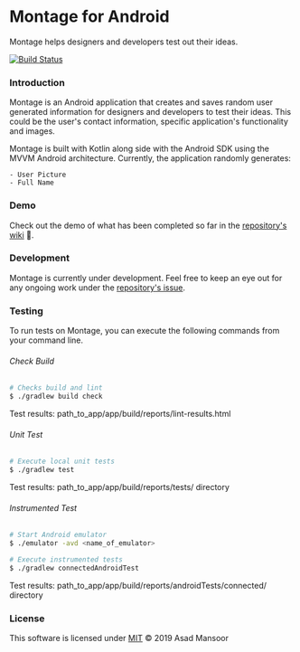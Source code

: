 # Montage for Android
Montage helps designers and developers test out their ideas.

[![Build Status](https://travis-ci.com/asadmansr/montage-android.svg?branch=master)](https://travis-ci.com/asadmansr/montage-android)

### Introduction
Montage is an Android application that creates and saves random user generated information for designers and developers to test their ideas. This could be the user's contact information, specific application's functionality and images.

Montage is built with Kotlin along side with the Android SDK using the MVVM Android architecture. Currently, the application randomly generates:

```
- User Picture
- Full Name
```

### Demo
Check out the demo of what has been completed so far in the [repository's wiki](https://github.com/asadmansr/montage-android/wiki/Demo) :rocket:.

### Development
Montage is currently under development. Feel free to keep an eye out for any ongoing work under the [repository's issue](https://github.com/asadmansr/montage-android/issues).

### Testing
To run tests on Montage, you can execute the following commands from your command line.

###### Check Build
```bash
# Checks build and lint
$ ./gradlew build check
```
Test results: path_to_app/app/build/reports/lint-results.html

###### Unit Test
```bash
# Execute local unit tests
$ ./gradlew test
```
Test results: path_to_app/app/build/reports/tests/ directory

###### Instrumented Test
```bash
# Start Android emulator
$ ./emulator -avd <name_of_emulator>

# Execute instrumented tests
$ ./gradlew connectedAndroidTest
```
Test results: path_to_app/app/build/reports/androidTests/connected/ directory






### License
This software is licensed under [MIT](https://github.com/asadmansr/montage-android/blob/master/LICENSE.md) © 2019 Asad Mansoor

